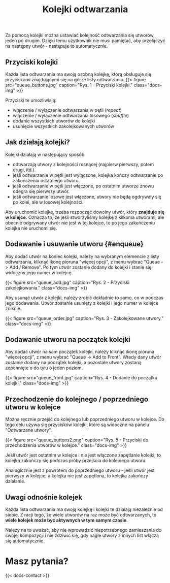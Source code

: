 ﻿---
title: "Kolejki odtwarzania"
icon: "🔢"
description: "Używanie kolejek w celu automatycznego odtwarzania utworów."
weight: 50
---

Za pomocą kolejki można ustawiać kolejność odtwarzania się utworów, jeden po drugim. Dzięki temu użytkownik nie musi pamiętać, aby przełączyć na następny utwór - następuje to automatycznie.

## Przyciski kolejki

Każda lista odtwarzania ma swoją osobną kolejkę, którą obsługuje się przyciskami znajdującymi się na górze listy odtwarzania. {{< figure src="queue_buttons.jpg" caption="Rys. 1 - Przyciski kolejki." class="docs-img" >}} 

Przyciski te umożliwiają:
- włączenie / wyłączenie odtwarzania w pętli (*repeat*)
- włączenie / wyłączenie odtwarzania losowego (*shuffle*)
- dodanie wszystkich utworów do kolejki
- usunięcie wszystkich zakolejkowanych utworów

## Jak działają kolejki?

Kolejki działają w następujący sposób:
- odtwarzają utwory z kolejności rosnącej (najpierw pierwszy, potem drugi, itd.).
- jeśli odtwarzanie w pętli jest wyłączone, kolejka kończy odtwarzanie po zakończeniu ostatniego utworu.
- jeśli odtwarzanie w pętli jest włączone, po ostatnim utworze znowu odegra się pierwszy utwór.
- jeśli odtwarzanie losowe jest włączone, utwory nie będą ogdrywały się po kolei, ale w losowej kolejności.

Aby uruchomić kolejkę, trzeba rozpocząć dowolny utwór, który **znajduje się w kolejce.** Oznacza to, że jeśli stworzyliśmy kolejkę z kilkoma utworami, ale obecnie odgrywany utwór nie jest w tej kolejce, to po jego zakończeniu kolejka nie uruchomi się. 

## Dodawanie i usuwanie utworu {#enqueue}

Aby dodać utwór na koniec kolejki, należy na wybranym elemencie z listy odtwarzania, kliknąć ikonę pioruna "więcej opcji", z menu wybrać "Queue -> Add / Remove". Po tym utwór zostanie dodany do kolejki i stanie się widoczny jego numer w kolejce.

{{< figure src="queue_add.jpg" caption="Rys. 2 - Przyciski zakolejkowania." class="docs-img" >}} 

Aby usunąć utwór z kolejki, należy zrobić dokładnie to samo, co w podczas jego dodawania. Utwór zostanie usunięty z kolejki i jego numer w kolejce zniknie.

{{< figure src="queue_order.jpg" caption="Rys. 3 - Zakolejkowane utwory." class="docs-img" >}} 

## Dodawanie utworu na początek kolejki

Aby dodać utwór na sam początek kolejki, należy kliknąć ikonę pioruna "więcej opcji", z menu wybrać "Queue -> Add to Front". Wtedy dany utwór zostanie dodany na początek kolejki, a pozostałe utwory zostaną zepchnięte o do tyłu o jeden poziom.

{{< figure src="queue_front.jpg" caption="Rys. 4 - Dodanie do początku kolejki." class="docs-img" >}} 

## Przechodzenie do kolejnego / poprzedniego utworu w kolejce

Można ręcznie przejść do kolejnego lub poprzedniego utworu w kolejce. Do tego celu używa się przycisków kolejki, które są widoczne na panelu "Odtwarzane utwory".

{{< figure src="queue_buttons2.png" caption="Rys. 5 - Przyciski do przechodzenia utworów w kolejce." class="docs-img" >}} 

Jeśli utwór jest ostatnim w kolejce i nie jest włączone zapętlanie kolejki, to kolejka zakończy się podczas próby przejścia do kolejnego utworu. 

Analogicznie jest z powrotem do poprzedniego utworu - jeśli utwór jest pierwszy w kolejce, a kolejka nie jest zapętlona, to kolejka zakończy działanie.

## Uwagi odnośnie kolejek

Każda lista odtwarzania ma swoją kolejkę i kolejki te działają niezależnie od siebie. Z racji tego, że wiele utworów na raz może być odtwarzanych, to **wiele kolejek może być aktywnych w tym samym czasie**. 

Należy na to uważać, aby nie wprowadzić niepotrzebnego zamieszania do swojej kompozycji i nie ździwić się, gdy nagle utwory z innych list włączą się automatycznie.

# Masz pytania?

{{< docs-contact >}}